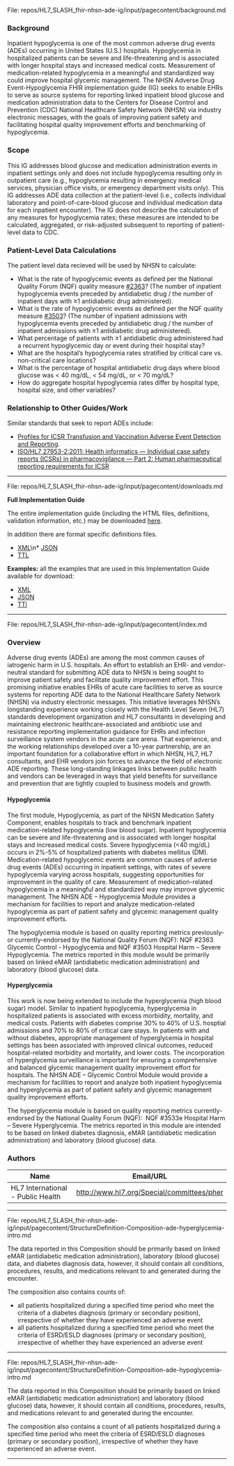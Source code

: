 File: repos/HL7_SLASH_fhir-nhsn-ade-ig/input/pagecontent/background.md

### Background

Inpatient hypoglycemia is one of the most common adverse drug events (ADEs) occurring in United States (U.S.) hospitals. Hypoglycemia in hospitalized patients can be severe and life-threatening and is associated with longer hospital stays and increased medical costs. Measurement of medication-related hypoglycemia in a meaningful and standardized way could improve hospital glycemic management. The NHSN Adverse Drug Event-Hypoglycemia FHIR implementation guide (IG) seeks to enable EHRs to serve as source systems for reporting linked inpatient blood glucose and medication administration data to the Centers for Disease Control and Prevention (CDC) National Healthcare Safety Network (NHSN) via industry electronic messages, with the goals of improving patient safety and facilitating hospital quality improvement efforts and benchmarking of hypoglycemia.

### Scope

This IG addresses blood glucose and medication administration events in inpatient settings only and does not include hypoglycemia resulting only in outpatient care (e.g., hypoglycemia resulting in emergency medical services, physician office visits, or emergency department visits only). This IG addresses ADE data collection at the patient-level (i.e., collects individual laboratory and point-of-care-blood glucose and individual medication data for each inpatient encounter). The IG does not describe the calculation of any measures for hypoglycemia rates; these measures are intended to be calculated, aggregated, or risk-adjusted subsequent to reporting of patient-level data to CDC.

### Patient-Level Data Calculations

The patient level data recieved will be used by NHSN to calculate:

* What is the rate of hypoglycemic events as defined per the National Quality Forum (NQF) quality measure [#2363](https://cmit.cms.gov/CMIT_public/ViewMeasure?MeasureId=3180)? (The number of inpatient hypoglycemia events preceded by antidiabetic drug / the number of inpatient days with ≥1 antidiabetic drug administered).
* What is the rate of hypoglycemic events as defined per the NQF quality measure [#3503](https://cmit.cms.gov/CMIT_public/ViewMeasure?MeasureId=6086)? (The number of inpatient admissions with hypoglycemia events preceded by antidiabetic drug / the number of inpatient admissions with ≥1 antidiabetic drug administered).
* What percentage of patients with ≥1 antidiabetic drug administered had a recurrent hypoglycemic day or event during their hospital stay?
* What are the hospital’s hypoglycemia rates stratified by critical care vs. non-critical care locations?
* What is the percentage of hospital antidiabetic drug days where blood glucose was < 40 mg/dL, < 54 mg/dL, or < 70 mg/dL?
* How do aggregate hospital hypoglycemia rates differ by hospital type, hospital size, and other variables?

### Relationship to Other Guides/Work

Similar standards that seek to report ADEs include: 
* [Profiles for ICSR Transfusion and Vaccination Adverse Event Detection and Reporting](https://build.fhir.org/ig/HL7/fhir-icsr-ae-reporting/branches/main/index.html).
* [ISO/HL7 27953-2:2011: Health informatics — Individual case safety reports (ICSRs) in pharmacovigilance — Part 2: Human pharmaceutical reporting requirements for ICSR](https://www.iso.org/standard/53825.html)

---

File: repos/HL7_SLASH_fhir-nhsn-ade-ig/input/pagecontent/downloads.md

**Full Implementation Guide**

The entire implementation guide (including the HTML files, definitions, validation information, etc.) may be downloaded [here](full-ig.zip).

In addition there are format specific definitions files.

* [XML](definitions.xml.zip)\n* [JSON](definitions.json.zip)
* [TTL](definitions.ttl.zip)
 
**Examples:** all the examples that are used in this Implementation Guide available for download:

* [XML](examples.xml.zip)
* [JSON](examples.json.zip)
* [TTl](examples.ttl.zip)

---

File: repos/HL7_SLASH_fhir-nhsn-ade-ig/input/pagecontent/index.md

### Overview

Adverse drug events (ADEs) are among the most common causes of iatrogenic harm in U.S. hospitals. An effort to establish an EHR- and vendor-neutral standard for submitting ADE data to NHSN is being sought to improve patient safety and facilitate quality improvement effort. This promising initiative enables EHRs of acute care facilities to serve as source systems for reporting ADE data to the National Healthcare Safety Network (NHSN) via industry electronic messages. This initiative leverages NHSN’s longstanding experience working closely with the Health Level Seven (HL7) standards development organization and HL7 consultants in developing and maintaining electronic healthcare-associated and antibiotic use and resistance reporting implementation guidance for EHRs and infection surveillance system vendors in the acute care arena. That experience, and the working relationships developed over a 10-year partnership, are an important foundation for a collaborative effort in which NHSN, HL7, HL7 consultants, and EHR vendors join forces to advance the field of electronic ADE reporting. These long-standing linkages links between public health and vendors can be leveraged in ways that yield benefits for surveillance and prevention that are tightly coupled to business models and growth.

#### Hypoglycemia

The first module, Hypoglycemia, as part of the NHSN Medication Safety Component, enables hospitals to track and benchmark inpatient medication-related hypoglycemia (low blood sugar). Inpatient hypoglycemia can be severe and life-threatening and is associated with longer hospital stays and increased medical costs. Severe hypoglycemia (&lt;40 mg/dL) occurs in 2%-5% of hospitalized patients with diabetes mellitus (DM). Medication-related hypoglycemic events are common causes of adverse drug events (ADEs) occurring in inpatient settings, with rates of severe hypoglycemia varying across hospitals, suggesting opportunities for improvement in the quality of care. Measurement of medication-related hypoglycemia in a meaningful and standardized way may improve glycemic management. The NHSN ADE – Hypoglycemia Module provides a mechanism for facilities to report and analyze medication-related hypoglycemia as part of patient safety and glycemic management quality improvement efforts.

The hypoglycemia module is based on quality reporting metrics previously- or currently-endorsed by the National Quality Forum (NQF): NQF #2363 Glycemic Control - Hypoglycemia and NQF #3503 Hospital Harm – Severe Hypoglycemia. The metrics reported in this module would be primarily based on linked eMAR (antidiabetic medication administration) and laboratory (blood glucose) data.

#### Hyperglycemia

This work is now being extended to include the hyperglycemia (high blood sugar) model. Similar to inpatient hypoglycemia, hyperglycemia in hospitalized patients is associated with excess morbidity, mortality, and medical costs. Patients with diabetes comprise 30% to 40% of U.S. hosptial admissions and 70% to 80% of critical care stays. In patients with and without diabetes, appropriate management of hyperglycemia in hospital settings has been associated with improved clinical outcomes, reduced hospital-related morbidity and mortality, and lower costs. The incorporation of hyperglycemia surveillance is important for ensuring a comprehensive and balanced glycemic management quality improvement effort for hospitals. The NHSN ADE – Glycemic Control Module would provide a mechanism for facilities to report and analyze both inpatient hypoglycemia and hyperglycemia as part of patient safety and glycemic management quality improvement efforts.

The hyperglycemia module is based on quality reporting metrics currently-endorsed by the National Quality Forum (NQF):  NQF #3533e Hospital Harm – Severe Hyperglycemia. The metrics reported in this module are intended to be based on linked diabetes diagnosis, eMAR (antidiabetic medication administration) and laboratory (blood glucose) data.

### Authors

<table>
<thead>
<tr>
<th>Name</th>
<th>Email/URL</th>
</tr>
</thead>
<tbody>
<tr>
<td>HL7 International - Public Health</td>
<td><a href="http://www.hl7.org/Special/committees/pher" target="_new">http://www.hl7.org/Special/committees/pher</a></td>
</tr>
</tbody>
</table>




---

File: repos/HL7_SLASH_fhir-nhsn-ade-ig/input/pagecontent/StructureDefinition-Composition-ade-hyperglycemia-intro.md

The data reported in this Composition should be primarily based on linked eMAR (antidiabetic medication administration), laboratory (blood glucose) data, and diabetes diagnosis data, however, it should contain all conditions, procedures, results, and medications relevant to and generated during the encounter.

The composition also contains counts of:
* all patients hospitalized during a specified time period  who meet the criteria of a diabetes diagnosis (primary or secondary position), irrespective of whether they have experienced an adverse event
* all patients hospitalized during a specified time period  who meet the criteria of ESRD/ESLD diagnoses (primary or secondary position), irrespective of whether they have experienced an adverse event

---

File: repos/HL7_SLASH_fhir-nhsn-ade-ig/input/pagecontent/StructureDefinition-Composition-ade-hypoglycemia-intro.md

The data reported in this Composition should be primarily based on linked eMAR (antidiabetic medication administration) and laboratory (blood glucose) data, however, it should contain all conditions, procedures, results, and medications relevant to and generated during the encounter.

The composition also contains a count of all patients hospitalized during a specified time period  who meet the criteria of ESRD/ESLD diagnoses (primary or secondary position), irrespective of whether they have experienced an adverse event.

---

